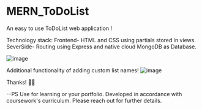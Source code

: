 # MERN_ToDoList
An easy to use ToDoList web application !

Technology stack:
Frontend- HTML and CSS using partials stored in views.
SeverSide- Routing using Express and native cloud MongoDB as Database. 




![image](https://github.com/dvishal192/MERN_ToDoList/assets/118332569/ea9406bd-aef7-4c6c-97dd-e4b13cfb3974)

Additional functionality of adding custom list names!
![image](https://github.com/dvishal192/MERN_ToDoList/assets/118332569/e0a2f94f-53d4-4fb2-961d-7cb6b35be729)


Thanks!  🎉🎉


--PS Use for learning or your portfolio. Developed in accordance with coursework's curriculum. Please reach out for further details.
